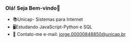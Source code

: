 ### Olá! Seja Bem-vindo👋

- 📚Unicap- Sistemas para Internet
- 🖥️Estudando JavaScript-Python e SQL
- 📩 Contato-me e-mail: jorge.00000848850@unicap.br


